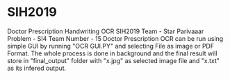 # SIH2019
Doctor Prescription Handwriting OCR
SIH2019
Team - Star Parivaaar
Problem - SI4
Team Number - 15
Doctor Prescription OCR can be run using simple GUI by running "OCR GUI.PY" and selecting File as image or PDF Format.
The whole process is done in background and the final result will store in "final_output" folder with "x.jpg" as selected image file and "x.txt" as its infered output.
